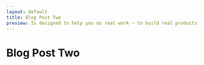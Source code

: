 ```yaml
---
layout: default
title: Blog Post Two
preview: Is designed to help you do real work — to build real products, or gather real insights.
---
```

# Blog Post Two

